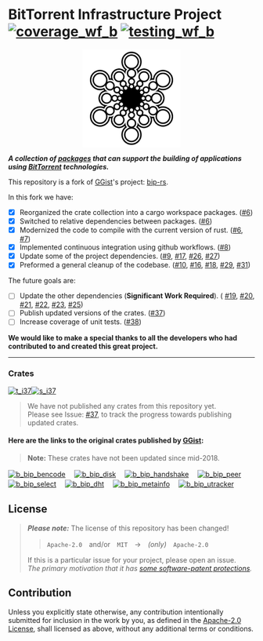 # BitTorrent Infrastructure Project　[![coverage_wf_b]][coverage_wf] [![testing_wf_b]][testing_wf]
<div align="center"><img src="./docs/media/bittorrent-infrastructure-project-logo.svg" alt="Bittorrent Infrastructure Project Logo" width="200" align="center"/></div>

___A collection of [packages][rel_packages] that can support the building of applications using [BitTorrent] technologies.___

This repository is a fork of [GGist]'s project: [bip-rs].

In this fork we have:

- [x] Reorganized the crate collection into a cargo workspace packages. ([#6])
- [x] Switched to relative dependencies between packages. ([#6])
- [x] Modernized the code to compile with the current version of rust. ([#6], [#7])
- [x] Implemented continuous integration using github workflows. ([#8])
- [x] Update some of the project dependencies. ([#9], [#17], [#26], [#27])
- [x] Preformed a general cleanup of the codebase. ([#10], [#16], [#18], [#29], [#31])

The future goals are:

- [ ] Update the other dependencies (__Significant Work Required__). ( [#19], [#20], [#21], [#22], [#23], [#25])
- [ ] Publish updated versions of the crates. ([#37])
- [ ] Increase coverage of unit tests. ([#38])

__We would like to make a special thanks to all the developers who had contributed to and created this great project.__

---

### Crates
[![t_i37]![s_i37]][#37]

> We have not published any crates from this repository yet.</br>
Please see Issue: [#37], to track the progress towards publishing updated crates.

#### Here are the links to the original crates published by [GGist]:

> __Note:__ These crates have not been updated since mid-2018.

[![b_bip_bencode]][c_bip_bencode]　
[![b_bip_disk]][c_bip_disk]　
[![b_bip_handshake]][c_bip_handshake]　
[![b_bip_peer]][c_bip_peer]　
[![b_bip_select]][c_bip_select]　
[![b_bip_dht]][c_bip_dht]　
[![b_bip_metainfo]][c_bip_metainfo]　
[![b_bip_utracker]][c_bip_utracker]　


## License

>___Please note:___ The license of this repository has been changed!
>> `Apache-2.0`　and/or　`MIT`　→　_(only)_　`Apache-2.0`
>
>If this is a particular issue for your project, please open an issue.</br>
>_The primary motivation that it has [some software-patent protections][apache-2-patent-license]._

## Contribution

Unless you explicitly state otherwise, any contribution intentionally submitted
for inclusion in the work by you, as defined in the [Apache-2.0 License][rel_copyright], shall licensed as above, without any
additional terms or conditions.

[coverage_wf]: ../../actions/workflows/coverage.yaml
[coverage_wf_b]: ../../actions/workflows/coverage.yaml/badge.svg
[testing_wf]: ../../actions/workflows/testing.yaml
[testing_wf_b]: ../../actions/workflows/testing.yaml/badge.svg

[rel_packages]: ./packages/README.md
[rel_copyright]: ./COPYRIGHT

[BitTorrent]: https://www.bittorrent.org/introduction.html
[GGist]:  https://github.com/GGist/
[bip-rs]: https://github.com/GGist/bip-rs
[apache-2-patent-license]: https://opensource.com/article/18/2/apache-2-patent-license



[#6]:  https://github.com/torrust/bittorrent-infrastructure-project/pull/6
[#7]:  https://github.com/torrust/bittorrent-infrastructure-project/pull/7
[#8]:  https://github.com/torrust/bittorrent-infrastructure-project/pull/8
[#9]:  https://github.com/torrust/bittorrent-infrastructure-project/pull/9
[#10]: https://github.com/torrust/bittorrent-infrastructure-project/pull/10
[#16]: https://github.com/torrust/bittorrent-infrastructure-project/pull/16
[#17]: https://github.com/torrust/bittorrent-infrastructure-project/pull/17
[#18]: https://github.com/torrust/bittorrent-infrastructure-project/pull/18
[#26]: https://github.com/torrust/bittorrent-infrastructure-project/pull/26
[#27]: https://github.com/torrust/bittorrent-infrastructure-project/pull/27
[#29]: https://github.com/torrust/bittorrent-infrastructure-project/pull/29
[#31]: https://github.com/torrust/bittorrent-infrastructure-project/pull/31

[#19]: https://github.com/torrust/bittorrent-infrastructure-project/issues/19
[#20]: https://github.com/torrust/bittorrent-infrastructure-project/issues/20
[#21]: https://github.com/torrust/bittorrent-infrastructure-project/issues/21
[#22]: https://github.com/torrust/bittorrent-infrastructure-project/issues/22
[#23]: https://github.com/torrust/bittorrent-infrastructure-project/issues/23
[#25]: https://github.com/torrust/bittorrent-infrastructure-project/issues/25
[#37]: https://github.com/torrust/bittorrent-infrastructure-project/issues/37
[#38]: https://github.com/torrust/bittorrent-infrastructure-project/issues/38

[t_i37]: https://img.shields.io/github/issues/detail/title/torrust/bittorrent-infrastructure-project/37?style=for-the-badge&
[s_i37]: https://img.shields.io/github/issues/detail/state/torrust/bittorrent-infrastructure-project/37?style=for-the-badge&label=%E3%80%80

[b_bip_bencode]:    https://img.shields.io/crates/v/bip_bencode?style=for-the-badge&label=bip_bencode
[b_bip_disk]:       https://img.shields.io/crates/v/bip_disk?style=for-the-badge&label=bip_disk
[b_bip_handshake]:  https://img.shields.io/crates/v/bip_handshake?style=for-the-badge&label=bip_handshake
[b_bip_peer]:       https://img.shields.io/crates/v/bip_peer?style=for-the-badge&label=bip_peer
[b_bip_select]:     https://img.shields.io/crates/v/bip_select?style=for-the-badge&label=bip_select
[b_bip_dht]:        https://img.shields.io/crates/v/bip_dht?style=for-the-badge&label=bip_dht
[b_bip_metainfo]:   https://img.shields.io/crates/v/bip_metainfo?style=for-the-badge&label=bip_metainfo
[b_bip_utracker]:   https://img.shields.io/crates/v/bip_utracker?style=for-the-badge&label=bip_utracker
[c_bip_bencode]:    https://crates.io/crates/bip_bencode
[c_bip_disk]:       https://crates.io/crates/bip_disk
[c_bip_handshake]:  https://crates.io/crates/bip_handshake
[c_bip_peer]:       https://crates.io/crates/bip_peer
[c_bip_select]:     https://crates.io/crates/bip_select
[c_bip_dht]:        https://crates.io/crates/bip_dht
[c_bip_metainfo]:   https://crates.io/crates/bip_metainfo
[c_bip_utracker]:   https://crates.io/crates/bip_utracker